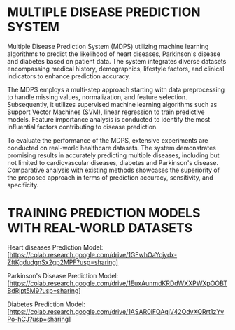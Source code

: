  #                 MULTIPLE DISEASE PREDICTION SYSTEM

Multiple Disease Prediction System (MDPS) utilizing machine learning algorithms to predict the likelihood of heart diseases, Parkinson's disease and diabetes based on patient data. The system integrates diverse datasets encompassing medical history, demographics, lifestyle factors, and clinical indicators to enhance prediction accuracy.

The MDPS employs a multi-step approach starting with data preprocessing to handle missing values, normalization, and feature selection. Subsequently, it utilizes supervised machine learning algorithms such as Support Vector Machines (SVM), linear regression to train predictive models. Feature importance analysis is conducted to identify the most influential factors contributing to disease prediction.

To evaluate the performance of the MDPS, extensive experiments are conducted on real-world healthcare datasets. The system demonstrates promising results in accurately predicting multiple diseases, including but not limited to cardiovascular diseases, diabetes and Parkinson's disease. Comparative analysis with existing methods showcases the superiority of the proposed approach in terms of prediction accuracy, sensitivity, and specificity.

# TRAINING PREDICTION MODELS WITH REAL-WORLD DATASETS

Heart diseases Prediction Model:
[https://colab.research.google.com/drive/1GEwhOaYcjydx-ZftKgdudgnSx2gp2MPF?usp=sharing]

Parkinson's Disease Prediction Model:
[https://colab.research.google.com/drive/1EuxAunmdKRDdWXXPWXpOOBTBdRjpt5M9?usp=sharing]

Diabetes Prediction Model:
[https://colab.research.google.com/drive/1ASAR0iFQAqjV42QdvXQRrt1zYvPo-hCJ?usp=sharing]




